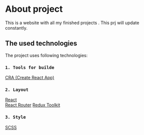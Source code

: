 # About project

This is a website with all my finished projects . This prj will update constantly.

## The used technologies

The project uses following technologies:

### `1. Tools for builde`

[CRA (Create React App)](https://create-react-app.dev/) 

### `2. Layout`

[React](https://react.dev/)  
[React Router](https://reactrouter.com/) 
[Redux Toolkit](https://redux-toolkit.js.org/) 

### `3. Style`

[SCSS](https://sass-lang.com/) 
